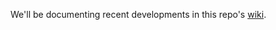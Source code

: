 We'll be documenting recent developments in this repo's [wiki](https://github.com/ArcadeCity/docs/wiki).